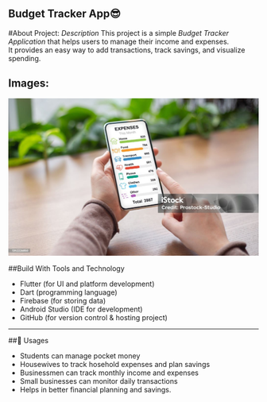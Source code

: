 ## Budget Tracker App😎
#About Project:
*Description*
This project is a simple *Budget Tracker Application* that helps users to manage their income and expenses.  
It provides an easy way to add transactions, track savings, and visualize spending.  

## Images:
![Budget Tracker Screenshot](budget.jpg)


##Build With Tools and Technology  

- Flutter (for UI and platform development)  
- Dart (programming language)  
- Firebase  (for storing data)  
- Android Studio (IDE for development)  
- GitHub (for version control & hosting project)  

---

##🐹 Usages  

- Students can manage pocket money
- Housewives to track hosehold expenses and plan savings 
- Businessmen can track monthly income and expenses  
- Small businesses can monitor daily transactions  
- Helps in better financial planning and savings.
